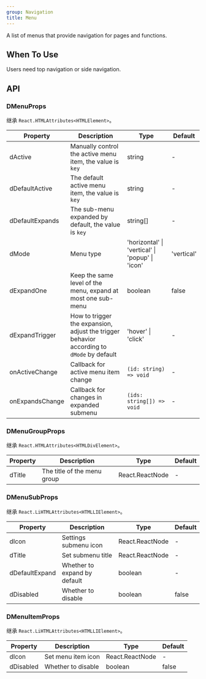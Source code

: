 ```yaml
---
group: Navigation
title: Menu
---
```


A list of menus that provide navigation for pages and functions.

## When To Use

Users need top navigation or side navigation.

## API

### DMenuProps

继承 `React.HTMLAttributes<HTMLElement>`。

<!-- prettier-ignore-start -->
| Property | Description | Type | Default | 
| --- | --- | --- | --- | 
| dActive | Manually control the active menu item, the value is `key` | string | - |
| dDefaultActive | The default active menu item, the value is `key` | string | - |
| dDefaultExpands | The sub-menu expanded by default, the value is `key` | string[]  | - |
| dMode | Menu type | 'horizontal' \| 'vertical' \| 'popup' \| 'icon' | 'vertical' |
| dExpandOne | Keep the same level of the menu, expand at most one sub-menu | boolean | false |
| dExpandTrigger | How to trigger the expansion, adjust the trigger behavior according to `dMode` by default | 'hover' \| 'click' | - |
| onActiveChange | Callback for active menu item change | `(id: string) => void` | - |
| onExpandsChange | Callback for changes in expanded submenu | `(ids: string[]) => void` | - |
<!-- prettier-ignore-end -->

### DMenuGroupProps

继承 `React.HTMLAttributes<HTMLDivElement>`。

<!-- prettier-ignore-start -->
| Property | Description | Type | Default | 
| --- | --- | --- | --- | 
| dTitle | The title of the menu group | React.ReactNode | - |
<!-- prettier-ignore-end -->

### DMenuSubProps

继承 `React.LiHTMLAttributes<HTMLLIElement>`。

<!-- prettier-ignore-start -->
| Property | Description | Type | Default | 
| --- | --- | --- | --- | 
| dIcon | Settings submenu icon | React.ReactNode | - |
| dTitle | Set submenu title | React.ReactNode | - |
| dDefaultExpand | Whether to expand by default | boolean | - |
| dDisabled | Whether to disable | boolean | false |
<!-- prettier-ignore-end -->

### DMenuItemProps

继承 `React.LiHTMLAttributes<HTMLLIElement>`。

<!-- prettier-ignore-start -->
| Property | Description | Type | Default | 
| --- | --- | --- | --- | 
| dIcon | Set menu item icon | React.ReactNode | - |
| dDisabled | Whether to disable | boolean | false |
<!-- prettier-ignore-end -->
